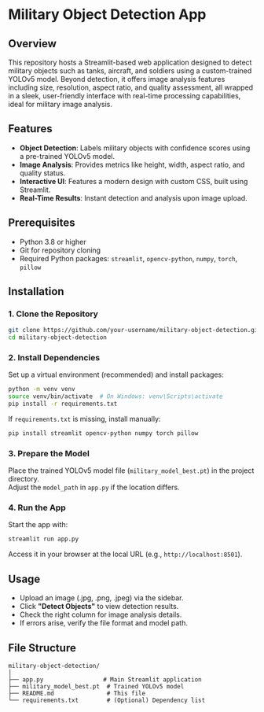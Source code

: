 
# Military Object Detection App

## Overview
This repository hosts a Streamlit-based web application designed to detect military objects such as tanks, aircraft, and soldiers using a custom-trained YOLOv5 model. Beyond detection, it offers image analysis features including size, resolution, aspect ratio, and quality assessment, all wrapped in a sleek, user-friendly interface with real-time processing capabilities, ideal for military image analysis.

## Features
- **Object Detection**: Labels military objects with confidence scores using a pre-trained YOLOv5 model.
- **Image Analysis**: Provides metrics like height, width, aspect ratio, and quality status.
- **Interactive UI**: Features a modern design with custom CSS, built using Streamlit.
- **Real-Time Results**: Instant detection and analysis upon image upload.

## Prerequisites
- Python 3.8 or higher
- Git for repository cloning
- Required Python packages: `streamlit`, `opencv-python`, `numpy`, `torch`, `pillow`

## Installation

### 1. Clone the Repository
```bash
git clone https://github.com/your-username/military-object-detection.git
cd military-object-detection
```

### 2. Install Dependencies  
Set up a virtual environment (recommended) and install packages:
```bash
python -m venv venv
source venv/bin/activate  # On Windows: venv\Scripts\activate
pip install -r requirements.txt
```

If `requirements.txt` is missing, install manually:
```bash
pip install streamlit opencv-python numpy torch pillow
```

### 3. Prepare the Model  
Place the trained YOLOv5 model file (`military_model_best.pt`) in the project directory.  
Adjust the `model_path` in `app.py` if the location differs.

### 4. Run the App  
Start the app with:
```bash
streamlit run app.py
```
Access it in your browser at the local URL (e.g., `http://localhost:8501`).

## Usage
- Upload an image (.jpg, .png, .jpeg) via the sidebar.
- Click **"Detect Objects"** to view detection results.
- Check the right column for image analysis details.
- If errors arise, verify the file format and model path.

## File Structure
```
military-object-detection/
│
├── app.py                 # Main Streamlit application
├── military_model_best.pt  # Trained YOLOv5 model
├── README.md               # This file
└── requirements.txt        # (Optional) Dependency list
```
